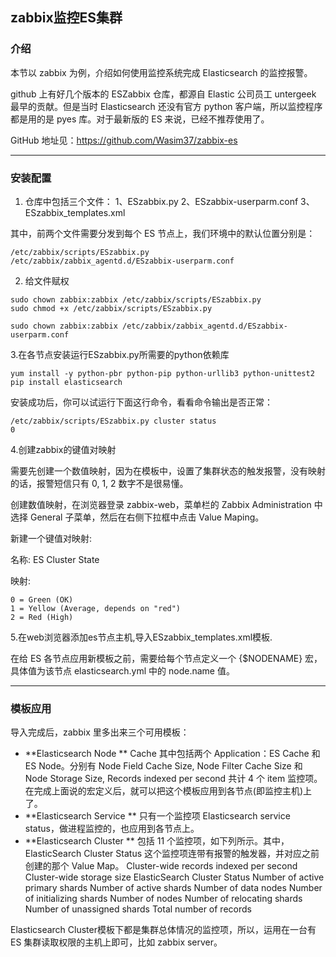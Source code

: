 ## zabbix监控ES集群

### 介绍

本节以 zabbix 为例，介绍如何使用监控系统完成 Elasticsearch 的监控报警。

github 上有好几个版本的 ESZabbix 仓库，都源自 Elastic 公司员工 untergeek 最早的贡献。但是当时 Elasticsearch 还没有官方 python 客户端，所以监控程序都是用的是 pyes 库。对于最新版的 ES 来说，已经不推荐使用了。

GitHub 地址见：https://github.com/Wasim37/zabbix-es

---

### 安装配置

1. 仓库中包括三个文件： 1、ESzabbix.py 2、ESzabbix-userparm.conf 3、ESzabbix_templates.xml

其中，前两个文件需要分发到每个 ES 节点上，我们环境中的默认位置分别是：

```
/etc/zabbix/scripts/ESzabbix.py
/etc/zabbix/zabbix_agentd.d/ESzabbix-userparm.conf
```

2. 给文件赋权

```
sudo chown zabbix:zabbix /etc/zabbix/scripts/ESzabbix.py
sudo chmod +x /etc/zabbix/scripts/ESzabbix.py

sudo chown zabbix:zabbix /etc/zabbix/zabbix_agentd.d/ESzabbix-userparm.conf
```

3.在各节点安装运行ESzabbix.py所需要的python依赖库

```
yum install -y python-pbr python-pip python-urllib3 python-unittest2
pip install elasticsearch
```

安装成功后，你可以试运行下面这行命令，看看命令输出是否正常：

```
/etc/zabbix/scripts/ESzabbix.py cluster status
0
```



4.创建zabbix的键值对映射

需要先创建一个数值映射，因为在模板中，设置了集群状态的触发报警，没有映射的话，报警短信只有 0, 1, 2 数字不是很易懂。

创建数值映射，在浏览器登录 zabbix-web，菜单栏的 Zabbix Administration 中选择 General 子菜单，然后在右侧下拉框中点击 Value Maping。

新建一个键值对映射:

名称: ES Cluster State

映射:

```
0 = Green (OK)
1 = Yellow (Average, depends on "red")
2 = Red (High)
```



5.在web浏览器添加es节点主机,导入ESzabbix_templates.xml模板.

在给 ES 各节点应用新模板之前，需要给每个节点定义一个 {$NODENAME} 宏，具体值为该节点 elasticsearch.yml 中的 node.name 值。

---

### 模板应用

导入完成后，zabbix 里多出来三个可用模板：

- **Elasticsearch Node ** Cache 其中包括两个 Application：ES Cache 和 ES Node。分别有 Node Field Cache Size, Node Filter Cache Size 和 Node Storage Size, Records indexed per second 共计 4 个 item 监控项。在完成上面说的宏定义后，就可以把这个模板应用到各节点(即监控主机)上了。
- **Elasticsearch Service ** 只有一个监控项 Elasticsearch service status，做进程监控的，也应用到各节点上。
- **Elasticsearch Cluster ** 包括 11 个监控项，如下列所示。其中，ElasticSearch Cluster Status 这个监控项连带有报警的触发器，并对应之前创建的那个 Value Map。 Cluster-wide records indexed per second Cluster-wide storage size ElasticSearch Cluster Status Number of active primary shards Number of active shards Number of data nodes Number of initializing shards Number of nodes Number of relocating shards Number of unassigned shards Total number of records

Elasticsearch Cluster模板下都是集群总体情况的监控项，所以，运用在一台有 ES 集群读取权限的主机上即可，比如 zabbix server。
